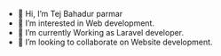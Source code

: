 - 👋 Hi, I’m Tej Bahadur parmar
- 👀 I’m interested in Web development.
- 🌱 I’m currently Working as Laravel developer.
- 💞️ I’m looking to collaborate on Website development.

<!---
Tejpa/Tejpa is a ✨ special ✨ repository because its `README.md` (this file) appears on your GitHub profile.
You can click the Preview link to take a look at your changes.
--->
